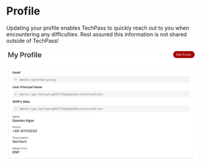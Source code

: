 # Profile
Updating your profile enables TechPass to quickly reach out to you when encountering any difficulties. Rest assured this information is not shared outside of TechPass!

![profile](assets/images/profile/userprofile.png)
